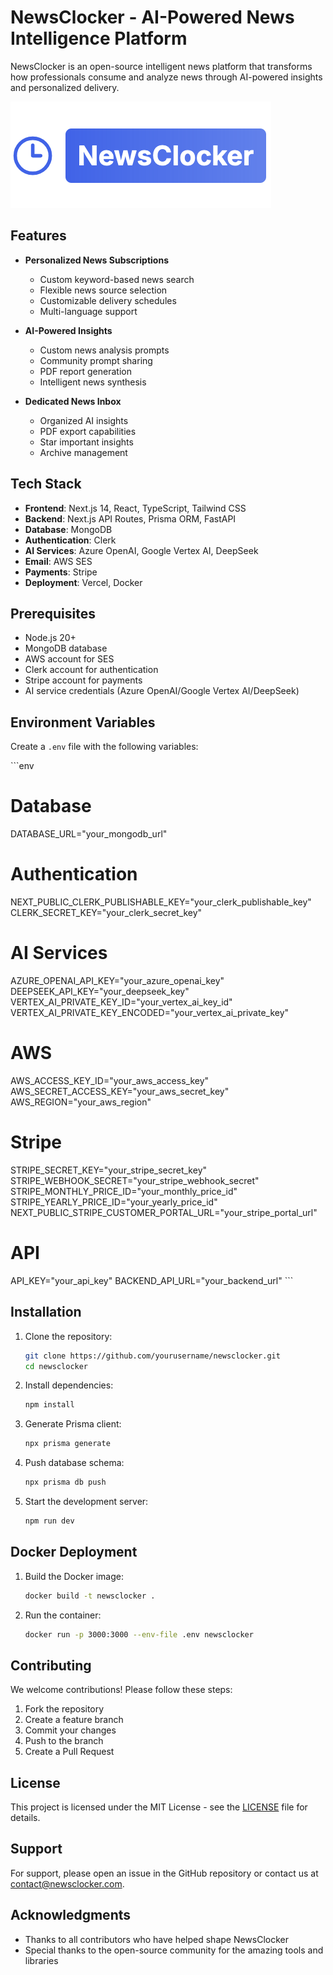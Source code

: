# NewsClocker - AI-Powered News Intelligence Platform

NewsClocker is an open-source intelligent news platform that transforms how professionals consume and analyze news through AI-powered insights and personalized delivery.

![NewsClocker](public/logo.png)

## Features

- **Personalized News Subscriptions**

  - Custom keyword-based news search
  - Flexible news source selection
  - Customizable delivery schedules
  - Multi-language support

- **AI-Powered Insights**

  - Custom news analysis prompts
  - Community prompt sharing
  - PDF report generation
  - Intelligent news synthesis

- **Dedicated News Inbox**
  - Organized AI insights
  - PDF export capabilities
  - Star important insights
  - Archive management

## Tech Stack

- **Frontend**: Next.js 14, React, TypeScript, Tailwind CSS
- **Backend**: Next.js API Routes, Prisma ORM, FastAPI
- **Database**: MongoDB
- **Authentication**: Clerk
- **AI Services**: Azure OpenAI, Google Vertex AI, DeepSeek
- **Email**: AWS SES
- **Payments**: Stripe
- **Deployment**: Vercel, Docker

## Prerequisites

- Node.js 20+
- MongoDB database
- AWS account for SES
- Clerk account for authentication
- Stripe account for payments
- AI service credentials (Azure OpenAI/Google Vertex AI/DeepSeek)

## Environment Variables

Create a `.env` file with the following variables:

\`\`\`env

# Database

DATABASE_URL="your_mongodb_url"

# Authentication

NEXT_PUBLIC_CLERK_PUBLISHABLE_KEY="your_clerk_publishable_key"
CLERK_SECRET_KEY="your_clerk_secret_key"

# AI Services

AZURE_OPENAI_API_KEY="your_azure_openai_key"
DEEPSEEK_API_KEY="your_deepseek_key"
VERTEX_AI_PRIVATE_KEY_ID="your_vertex_ai_key_id"
VERTEX_AI_PRIVATE_KEY_ENCODED="your_vertex_ai_private_key"

# AWS

AWS_ACCESS_KEY_ID="your_aws_access_key"
AWS_SECRET_ACCESS_KEY="your_aws_secret_key"
AWS_REGION="your_aws_region"

# Stripe

STRIPE_SECRET_KEY="your_stripe_secret_key"
STRIPE_WEBHOOK_SECRET="your_stripe_webhook_secret"
STRIPE_MONTHLY_PRICE_ID="your_monthly_price_id"
STRIPE_YEARLY_PRICE_ID="your_yearly_price_id"
NEXT_PUBLIC_STRIPE_CUSTOMER_PORTAL_URL="your_stripe_portal_url"

# API

API_KEY="your_api_key"
BACKEND_API_URL="your_backend_url"
\`\`\`

## Installation

1. Clone the repository:

   ```bash
   git clone https://github.com/yourusername/newsclocker.git
   cd newsclocker
   ```

2. Install dependencies:

   ```bash
   npm install
   ```

3. Generate Prisma client:

   ```bash
   npx prisma generate
   ```

4. Push database schema:

   ```bash
   npx prisma db push
   ```

5. Start the development server:
   ```bash
   npm run dev
   ```

## Docker Deployment

1. Build the Docker image:

   ```bash
   docker build -t newsclocker .
   ```

2. Run the container:
   ```bash
   docker run -p 3000:3000 --env-file .env newsclocker
   ```

## Contributing

We welcome contributions! Please follow these steps:

1. Fork the repository
2. Create a feature branch
3. Commit your changes
4. Push to the branch
5. Create a Pull Request

## License

This project is licensed under the MIT License - see the [LICENSE](LICENSE) file for details.

## Support

For support, please open an issue in the GitHub repository or contact us at contact@newsclocker.com.

## Acknowledgments

- Thanks to all contributors who have helped shape NewsClocker
- Special thanks to the open-source community for the amazing tools and libraries
